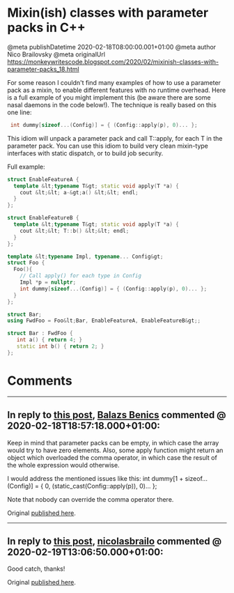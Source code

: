 # Mixin(ish) classes with parameter packs in C++

@meta publishDatetime 2020-02-18T08:00:00.001+01:00
@meta author Nico Brailovsky
@meta originalUrl https://monkeywritescode.blogspot.com/2020/02/mixinish-classes-with-parameter-packs_18.html

For some reason I couldn't find many examples of how to use a parameter pack as a mixin, to enable different features with no runtime overhead. Here is a full example of you might implement this (be aware there are some nasal daemons in the code below!). The technique is really based on this one line:

```c++
 int dummy[sizeof...(Config)] = { (Config::apply(p), 0)... };
```

This idiom will unpack a parameter pack and call T::apply, for each T in the parameter pack. You can use this idiom to build very clean mixin-type interfaces with static dispatch, or to build job security.

Full example:

```c++
struct EnableFeatureA {
  template &lt;typename T&gt; static void apply(T *a) {
    cout &lt;&lt; a-&gt;a() &lt;&lt; endl;
  }
};

struct EnableFeatureB {
  template &lt;typename T&gt; static void apply(T *a) {
    cout &lt;&lt; T::b() &lt;&lt; endl;
  }
};

template &lt;typename Impl, typename... Config&gt;
struct Foo {
  Foo(){
    // Call apply() for each type in Config
    Impl *p = nullptr;
    int dummy[sizeof...(Config)] = { (Config::apply(p), 0)... };
  }
};

struct Bar;
using FwdFoo = Foo&lt;Bar, EnableFeatureA, EnableFeatureB&gt;;

struct Bar : FwdFoo {
   int a() { return 4; }
   static int b() { return 2; }
};
```


# Comments

---
## In reply to [this post](), [Balazs Benics]() commented @ 2020-02-18T18:57:18.000+01:00:

Keep in mind that parameter packs can be empty, in which case the array would try to have zero elements.
Also, some apply function might return an object which overloaded the comma operator, in which case the result of the whole expression would otherwise.

I would address the mentioned issues like this:
int dummy[1 + sizeof...(Config)] = { 0, (static\_cast(Config::apply(p)), 0)... };

Note that nobody can override the comma operator there.

Original [published here](/blog_md/2020/0218_MixinishclasseswithparameterpacksinC.md).

---
## In reply to [this post](), [nicolasbrailo](/blog_md) commented @ 2020-02-19T13:06:50.000+01:00:

Good catch, thanks!

Original [published here](/blog_md/2020/0218_MixinishclasseswithparameterpacksinC.md).
